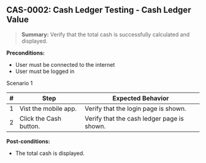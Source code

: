 ## **CAS-0002:** Cash Ledger Testing - Cash Ledger Value

> **Summary:** Verify that the total cash is successfully calculated and displayed. <br>

**Preconditions:**

- User must be connected to the internet
- User must be logged in

Scenario 1

| \#  | Step                   | Expected Behavior                          |
| --- | ---------------------- | ------------------------------------------ |
| 1   | Vist the mobile app.   | Verify that the login page is shown.       |
| 2   | Click the Cash button. | Verify that the cash ledger page is shown. |

**Post-conditions:**

- The total cash is displayed.
